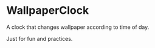 # WallpaperClock

A clock that changes wallpaper according to time of day.

Just for fun and practices.
